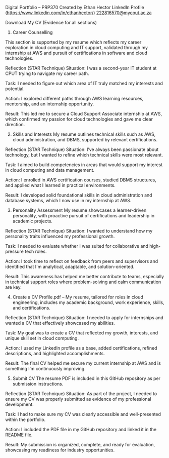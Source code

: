 Digital Portfolio – PRP370
Created by Ethan Hector
LinkedIn Profile (https://www.linkedin.com/in/ethanhector/)
222816570@mycput.ac.za

Download My CV (Evidence for all sections)
1. Career Counselling

This section is supported by my resume which reflects my career exploration in cloud computing and IT support, validated through my internship at AWS and pursuit of certifications in software and cloud technologies.

Reflection (STAR Technique)
Situation: I was a second-year IT student at CPUT trying to navigate my career path.

Task: I needed to figure out which area of IT truly matched my interests and potential.

Action: I explored different paths through AWS learning resources, mentorship, and an internship opportunity.

Result: This led me to secure a Cloud Support Associate internship at AWS, which confirmed my passion for cloud technologies and gave me clear direction.

2. Skills and Interests
My resume outlines technical skills such as AWS, cloud administration, and DBMS, supported by relevant certifications.

Reflection (STAR Technique)
Situation: I’ve always been passionate about technology, but I wanted to refine which technical skills were most relevant.

Task: I aimed to build competencies in areas that would support my interest in cloud computing and data management.

Action: I enrolled in AWS certification courses, studied DBMS structures, and applied what I learned in practical environments.

Result: I developed solid foundational skills in cloud administration and database systems, which I now use in my internship at AWS.

3. Personality Assessment
My resume showcases a learner-driven personality, with proactive pursuit of certifications and leadership in academic projects.

Reflection (STAR Technique)
Situation: I wanted to understand how my personality traits influenced my professional growth.

Task: I needed to evaluate whether I was suited for collaborative and high-pressure tech roles.

Action: I took time to reflect on feedback from peers and supervisors and identified that I'm analytical, adaptable, and solution-oriented.

Result: This awareness has helped me better contribute to teams, especially in technical support roles where problem-solving and calm communication are key.

4. Create a CV
Profile.pdf – My resume, tailored for roles in cloud engineering, includes my academic background, work experience, skills, and certifications.

Reflection (STAR Technique)
Situation: I needed to apply for internships and wanted a CV that effectively showcased my abilities.

Task: My goal was to create a CV that reflected my growth, interests, and unique skill set in cloud computing.

Action: I used my LinkedIn profile as a base, added certifications, refined descriptions, and highlighted accomplishments.

Result: The final CV helped me secure my current internship at AWS and is something I’m continuously improving.

5. Submit CV
The resume PDF is included in this GitHub repository as per submission instructions.

Reflection (STAR Technique)
Situation: As part of the project, I needed to ensure my CV was properly submitted as evidence of my professional development.

Task: I had to make sure my CV was clearly accessible and well-presented within the portfolio.

Action: I included the PDF file in my GitHub repository and linked it in the README file.

Result: My submission is organized, complete, and ready for evaluation, showcasing my readiness for industry opportunities.

